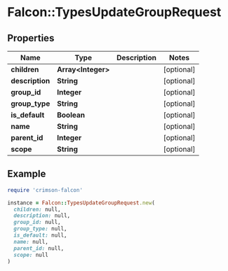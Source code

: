 # Falcon::TypesUpdateGroupRequest

## Properties

| Name | Type | Description | Notes |
| ---- | ---- | ----------- | ----- |
| **children** | **Array&lt;Integer&gt;** |  | [optional] |
| **description** | **String** |  | [optional] |
| **group_id** | **Integer** |  | [optional] |
| **group_type** | **String** |  | [optional] |
| **is_default** | **Boolean** |  | [optional] |
| **name** | **String** |  | [optional] |
| **parent_id** | **Integer** |  | [optional] |
| **scope** | **String** |  | [optional] |

## Example

```ruby
require 'crimson-falcon'

instance = Falcon::TypesUpdateGroupRequest.new(
  children: null,
  description: null,
  group_id: null,
  group_type: null,
  is_default: null,
  name: null,
  parent_id: null,
  scope: null
)
```

